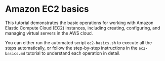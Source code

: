 # Amazon EC2 basics

This tutorial demonstrates the basic operations for working with Amazon Elastic Compute Cloud (EC2) instances, including creating, configuring, and managing virtual servers in the AWS cloud.

You can either run the automated script `ec2-basics.sh` to execute all the steps automatically, or follow the step-by-step instructions in the `ec2-basics.md` tutorial to understand each operation in detail.
